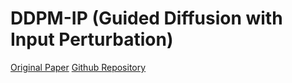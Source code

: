 # DDPM-IP (Guided Diffusion with Input Perturbation)

[Original Paper](https://arxiv.org/pdf/2301.11706.pdf)
[Github Repository](https://github.com/forever208/ddpm-ip)